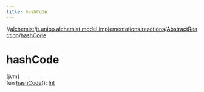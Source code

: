 ```yaml
---
title: hashCode
---
```

//[alchemist](../../../index.html)/[it.unibo.alchemist.model.implementations.reactions](../index.html)/[AbstractReaction](index.html)/[hashCode](hash-code.html)



# hashCode



[jvm]\
fun [hashCode](hash-code.html)(): [Int](https://kotlinlang.org/api/latest/jvm/stdlib/kotlin/-int/index.html)




